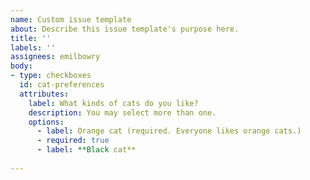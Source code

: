 ```yaml
---
name: Custom issue template
about: Describe this issue template's purpose here.
title: ''
labels: ''
assignees: emilbowry
body:
- type: checkboxes
  id: cat-preferences
  attributes:
    label: What kinds of cats do you like?
    description: You may select more than one.
    options:
      - label: Orange cat (required. Everyone likes orange cats.)
      - required: true
      - label: **Black cat**
  
---
```



